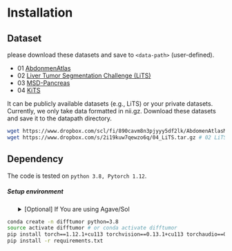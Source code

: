 # Installation

## Dataset

please download these datasets and save to `<data-path>` (user-defined).

- 01 [AbdonmenAtlas](https://github.com/MrGiovanni/AbdomenAtlas)
- 02 [Liver Tumor Segmentation Challenge (LiTS)](https://competitions.codalab.org/competitions/17094)
- 03 [MSD-Pancreas](https://drive.google.com/drive/folders/1HqEgzS8BV2c7xYNrZdEAnrHk7osJJ--2)
- 04 [KiTS](https://kits-challenge.org/kits23/#download-block)

It can be publicly available datasets (e.g., LiTS) or your private datasets. Currently, we only take data formatted in nii.gz. 
Download these datasets and save it to the datapath directory.
```bash
wget https://www.dropbox.com/scl/fi/890cavm8n3pjyyy5df2lk/AbdomenAtlasMini1.0.tar.gz?rlkey=8d53plsdojlf9hjqqddbyfeb0 # 01 AbdonmenAtlas.tar.gz (300+ GB)
wget https://www.dropbox.com/s/2i19kuw7qewzo6q/04_LiTS.tar.gz # 02 LiTS.tar.gz (17.42 GB)
```


## Dependency
The code is tested on `python 3.8, Pytorch 1.12`.

##### Setup environment

<details>
<summary style="margin-left: 25px;">[Optional] If You are using Agave/Sol</summary>
<div style="margin-left: 25px;">

```bash
module load anaconda3/5.3.0 # only for Agave

module load mamba/latest # only for Sol
mamba create -n difftumor python=3.8
```

</div>
</details>

```bash
conda create -n difftumor python=3.8
source activate difftumor # or conda activate difftumor
pip install torch==1.12.1+cu113 torchvision==0.13.1+cu113 torchaudio==0.12.1 --extra-index-url https://download.pytorch.org/whl/cu113
pip install -r requirements.txt
```
